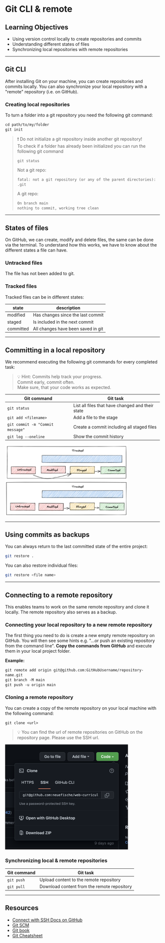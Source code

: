 # Git CLI & remote

## Learning Objectives

- Using version control locally to create repositories and commits
- Understanding different states of files
- Synchronizing local repositories with remote repositories

---

## Git CLI

After installing Git on your machine, you can create repositories and commits locally. You can also
synchronize your local repository with a "remote" repository (i.e. on GitHub).

### Creating local repositories

To turn a folder into a git repository you need the following git command:

```shell
cd path/to/my/folder
git init
```

> ❗️ Do not initialize a git repository inside another git repository!  
> To check if a folder has already been initialized you can run the following git command
>
> ```shell
> git status
> ```
>
> Not a git repo:
>
> ```shell
> fatal: not a git repository (or any of the parent directories): .git
> ```
>
> A git repo:
>
> ```shell
> On branch main
> nothing to commit, working tree clean
> ```

---

## States of files

On GitHub, we can create, modify and delete files, the same can be done via the terminal. To
understand how this works, we have to know about the different states a file can have.

### Untracked files

The file has not been added to git.

### Tracked files

Tracked files can be in different states:

| state     | description                        |
| --------- | ---------------------------------- |
| modified  | Has changes since the last commit  |
| staged    | Is included in the next commit     |
| committed | All changes have been saved in git |

---

## Committing in a local repository

We recommend executing the following git commands for every completed task:

> 💡 Hint: Commits help track your progress.  
> Commit early, commit often.  
> Make sure, that your code works as expected.

| Git command                      | Git task                                         |
| -------------------------------- | ------------------------------------------------ |
| `git status`                     | List all files that have changed and their state |
| `git add <filename>`             | Add a file to the stage                          |
| `git commit -m "Commit message"` | Create a commit including all staged files       |
| `git log --oneline`              | Show the commit history                          |

<img src="assets/untracked-to-committed.png" alt="untracked to committed" width="400">
<img src="assets/modified-to-committed.png" alt="modified to committed" width="400">

---

## Using commits as backups

You can always return to the last committed state of the entire project:

```sh
git restore .
```

You can also restore individual files:

```sh
git restore <file name>
```

---

## Connecting to a remote repository

This enables teams to work on the same remote repository and clone it locally. The remote repository
also serves as a backup.

### Connecting your local repository to a new remote repository

The first thing you need to do is create a new empty remote repository on GitHub. You will then see
some hints e.g. "...or push an existing repository from the command line". **Copy the commands from
GitHub** and execute them in your local project folder.

**Example:**

```
git remote add origin git@github.com:GitHubUsername/repository-name.git
git branch -M main
git push -u origin main
```

### Cloning a remote repository

You can create a copy of the remote repository on your local machine with the following command:

```shell
git clone <url>
```

> 💡 You can find the url of remote repositories on GitHub on the repository page. Please use the
> SSH url.

<img src="assets/clone-ssh.png" alt="Clone SSH" width="400">

### Synchronizing local & remote repositories

| Git command | Git task                                    |
| ----------- | ------------------------------------------- |
| `git push`  | Upload content to the remote repository     |
| `git pull`  | Download content from the remote repository |

---

## Resources

- [Connect with SSH Docs on GitHub](https://docs.github.com/en/authentication/connecting-to-github-with-ssh/about-ssh)
- [Git SCM](https://git-scm.com/)
- [Git book](https://git-scm.com/book/en/v2)
- [Git Cheatsheet](https://training.github.com/downloads/github-git-cheat-sheet/)
